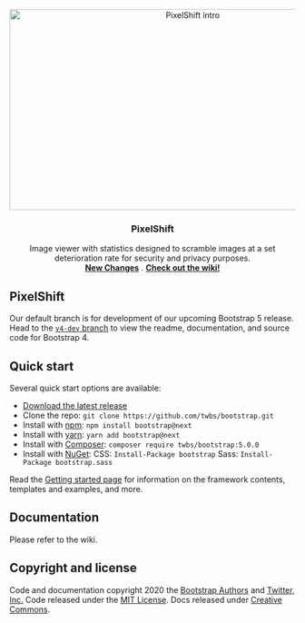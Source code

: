 <p align="center">
  <a href="https://github.com/mrcogllrdo/PixelShift">
    <img src="https://raw.githubusercontent.com/mrcogllrdo/PixelShift/master/fuzzImg.jpg" alt="PixelShift intro" width="630" height="354">
  </a>
</p>

<h3 align="center">PixelShift</h3>

<p align="center">
  Image viewer with statistics designed to scramble images at a set deterioration rate for security and privacy purposes.
  <br>
  <a href="https://github.com/mrcogllrdo/PixelShift/wiki"><strong>New Changes</strong></a>
  .
  <a href="https://github.com/mrcogllrdo/PixelShift/wiki"><strong>Check out the wiki!</strong></a>
</p>

## PixelShift

Our default branch is for development of our upcoming Bootstrap 5 release. Head to the [`v4-dev` branch](https://github.com/twbs/bootstrap/tree/v4-dev) to view the readme, documentation, and source code for Bootstrap 4.


## Quick start

Several quick start options are available:

- [Download the latest release](https://github.com/twbs/bootstrap/archive/v5.0.0.zip)
- Clone the repo: `git clone https://github.com/twbs/bootstrap.git`
- Install with [npm](https://www.npmjs.com/): `npm install bootstrap@next`
- Install with [yarn](https://yarnpkg.com/): `yarn add bootstrap@next`
- Install with [Composer](https://getcomposer.org/): `composer require twbs/bootstrap:5.0.0`
- Install with [NuGet](https://www.nuget.org/): CSS: `Install-Package bootstrap` Sass: `Install-Package bootstrap.sass`

Read the [Getting started page](https://v5.getbootstrap.com/docs/5.0/getting-started/introduction/) for information on the framework contents, templates and examples, and more.

## Documentation

Please refer to the wiki.

## Copyright and license

Code and documentation copyright 2020 the [Bootstrap Authors](https://github.com/twbs/bootstrap/graphs/contributors) and [Twitter, Inc.](https://twitter.com) Code released under the [MIT License](https://github.com/twbs/bootstrap/blob/main/LICENSE). Docs released under [Creative Commons](https://creativecommons.org/licenses/by/3.0/).